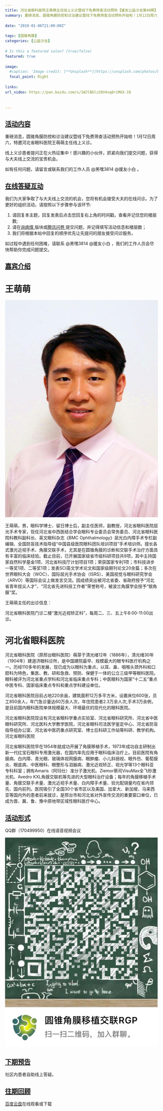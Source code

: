 ```yaml
---
title: 河北省眼科医院王萌萌主任线上义诊暨线下免费筛查活动预热【援友公益沙龙第40期】
summary: 重磅消息，圆锥角膜防控和诊治建议暨线下免费筛查活动预热开始啦！1月12日周六，特邀河北省眼科医院王萌萌主任线上义诊。

date: "2019-01-06T21:00:00Z"

tags: [圆锥角膜]
categories: [公益沙龙]

# Is this a featured salon? (true/false)
featured: true

image:
  #caption: 'Image credit: [**Unsplash**](https://unsplash.com/photos/bzdhc5b3Bxs)'
  focal_point: Right

links:
url_video: https://pan.baidu.com/s/1WJlBblz20V4xq8riMGX-IQ


---
```


## [活动内容](https://yuanyou.site/t/topic/261#content)

重磅消息，圆锥角膜防控和诊治建议暨线下免费筛查活动预热开始啦！1月12日周六，特邀河北省眼科医院王萌萌主任线上义诊。

线上义诊患者提问正在火热征集中！感兴趣的小伙伴，抓紧向我们提交问题，获得与大夫线上交流的宝贵机会。

如有任何问题，请留言或联系我们的工作人员 @黑嘿3814 @援友小白 。

## [在线答疑互动](https://yuanyou.site/t/topic/261#interact)

我们为大家争取了与大夫线上交流的机会，您将有机会接受大夫的在线问诊。为了更好的组织活动，请按照以下步骤参与该环节:

1. 请回复本主题，回复发表后点击您回复右上角的时间戳，查看并记住您的楼层数;
2. 请在[询病情 ](https://yuanyou.site/c/ask/ask-diagnose)版块或[腾讯问卷 ](https://wj.qq.com/s/2829107/af79/)提交问题，并记得填写活动信息和楼层数；
3. 我们将根据本帖中回复的顺序优先让先提问的朋友接受问诊服务。

如过程中遇到任何困难，请联系 @黑嘿3814 @援友小白 ，我们的工作人员会尽快帮助你完成问题提交。

## [嘉宾介绍](https://yuanyou.site/t/topic/261#presenter)

# 王萌萌

![image](/img/40.png) 

王萌萌，男，眼科学博士、留日博士后，副主任医师，副教授，河北省眼科医院屈光手术专家，现任河北省中西医结合学会眼科专业委员会常务委员、河北省眼科医院科教科副科长、英文眼科杂志《BMC Ophthalmology》屈光白内障手术专栏副编辑、全国防盲技术指导组“中国县级医院眼科团队培训项目”手术培训师。擅长各式激光近视手术、角膜交联手术，尤其是在圆锥角膜的诊断和交联手术治疗方面具有丰富的临床经验。截止目前，已开展国家级省市级科研项目共9项，其中主持国家自然科学基金1项、河北省科技厅计划项目1项；荣获国家专利1项；市科技进步一等奖1项、二等奖1项；发表SCI英文学术论文和国家级期刊论文20余篇；多次在世界眼科大会（WOC）、国际屈光手术协会（ISRS）、美国视觉与眼科研究学会（ARVO）等国际会议上做发言交流。因成绩突出被河北省委、省政府授予“河北省青年拔尖人才”、“河北省先进科技工作者”荣誉称号，被波兰角膜学会授予“银角膜”奖。

王萌萌主任的出诊信息：

河北省眼科医院门诊二楼“激光近视矫正科”，每周二、三、五上午8:00-11:00出诊。

# 河北省眼科医院

河北省眼科医院（原邢台眼科医院）萌芽于清光绪12年（1886年），清光绪30年（1904年）建道济眼科诊所，是中国建院最早、规模最大的眼专科医疗机构之一。历经110多年的发展，现已成为以眼科为重点，以耳、鼻、咽喉头颈外科和口腔科为特色，集医、教、研和急救、预防、保健于一体的公立三级甲等眼科医院。眼科被评为河北省重点学科和河北省临床重点专科；中医眼科为国家“十二五”重点中医专科、国家临床重点专科和重点学科建设单位。

河北省眼科医院目前占地220余亩，建筑面积12万多平方米，设置床位600张，员工850余人，年门急诊量达60万余人次，年住院患者2.3万余人次,手术3万余例，是目前国内眼科医院单体规模最大、环境最优的现代化的眼科医院。

河北省眼科医院现设有河北省眼科学重点实验室、河北省眼科研究所、河北省中医眼科研究所、河北医科大学教学医院，河北省眼科司法医学鉴定中心、河北省防盲指导组办公室、河北省中医药重点研究室、博士后科研工作站等科研、教学机构。河北省眼科医院

河北省眼科医院早在1954年就成功开展了角膜移植手术，1973年成功自主研制出新一代红宝石眼科专用激光器，在国内率先应用于眼科临床治疗上。目前医院有角膜病、白内障、青光眼、玻璃体视网膜病、眼肿瘤、小儿斜弱视、眼外伤、葡萄膜炎、眼底病、中医眼科、眼整形与泪器病、激光近视矫正、视光学等13个眼科亚专科科室；拥有Amaris（阿玛仕）准分子激光机、Ziemor蔡司VisuMax全飞秒激光机、Avedro KXL角膜交联机等先进的大型眼科治疗设备；每年的角膜移植手术量、角膜交联手术量、激光近视手术量、白内障手术量、验光配镜量均在省内领先、国内前列。医院吸引了全国30个省市区以及美国、加拿大、新加坡、马来西亚等国内外的患者前来就诊，是邢台市和河北省对外宣传交流的重要窗口单位，已成为晋、冀、鲁、豫中原地带区域性眼科医疗中心。

## [活动形式](https://yuanyou.site/t/topic/261#attend)

QQ群（170499950）在线语音视频会议

![image](/img/45.png) 

## [下期预告](https://yuanyou.site/t/topic/261#next)

社区内患者自助线上答疑。

## [往期回顾](https://yuanyou.site/t/topic/261#previous)
[百度云盘](https://pan.baidu.com/s/1WJlBblz20V4xq8riMGX-IQ)在线观看或下载



